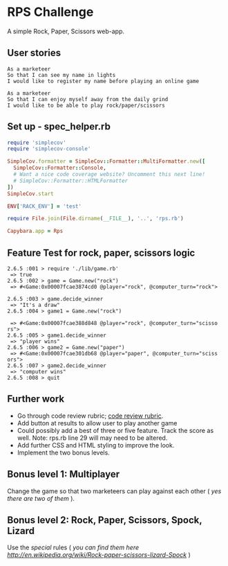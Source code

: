 # RPS Challenge

A simple Rock, Paper, Scissors web-app.

User stories
----

```
As a marketeer
So that I can see my name in lights
I would like to register my name before playing an online game

As a marketeer
So that I can enjoy myself away from the daily grind
I would like to be able to play rock/paper/scissors
```

Set up - spec_helper.rb
---

```ruby
require 'simplecov'
require 'simplecov-console'

SimpleCov.formatter = SimpleCov::Formatter::MultiFormatter.new([
  SimpleCov::Formatter::Console,
  # Want a nice code coverage website? Uncomment this next line!
  # SimpleCov::Formatter::HTMLFormatter
])
SimpleCov.start

ENV['RACK_ENV'] = 'test'

require File.join(File.dirname(__FILE__), '..', 'rps.rb')

Capybara.app = Rps
```
Feature Test for rock, paper, scissors logic
---
```
2.6.5 :001 > require './lib/game.rb'
 => true
2.6.5 :002 > game = Game.new("rock")
 => #<Game:0x00007fcae3874cd0 @player="rock", @computer_turn="rock">

2.6.5 :003 > game.decide_winner
 => "It's a draw"
2.6.5 :004 > game1 = Game.new("rock")

 => #<Game:0x00007fcae388d848 @player="rock", @computer_turn="scisso
rs">
2.6.5 :005 > game1.decide_winner
 => "player wins"
2.6.5 :006 > game2 = Game.new("paper")
 => #<Game:0x00007fcae301db68 @player="paper", @computer_turn="sciss
ors">
2.6.5 :007 > game2.decide_winner
 => "computer wins"
2.6.5 :008 > quit
```

Further work
---

- Go through code review rubric; [code review rubric](docs/review.md). 
- Add button at results to allow user to play another game
- Could possibly add a best of three or five feature. Track the score as well. Note: rps.rb line 29 will may need to be altered.
- Add further CSS and HTML styling to improve the look.
- Implement the two bonus levels.


## Bonus level 1: Multiplayer

Change the game so that two marketeers can play against each other ( _yes there are two of them_ ).

## Bonus level 2: Rock, Paper, Scissors, Spock, Lizard

Use the _special_ rules ( _you can find them here http://en.wikipedia.org/wiki/Rock-paper-scissors-lizard-Spock_ )



 
